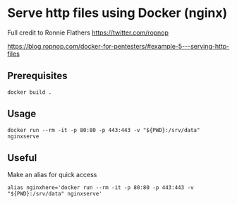 # Serve http files using Docker (nginx)

Full credit to Ronnie Flathers https://twitter.com/ropnop 

https://blog.ropnop.com/docker-for-pentesters/#example-5---serving-http-files

## Prerequisites
```
docker build .
```

## Usage
```
docker run --rm -it -p 80:80 -p 443:443 -v "${PWD}:/srv/data" nginxserve
```

## Useful

Make an alias for quick access
```
alias nginxhere='docker run --rm -it -p 80:80 -p 443:443 -v "${PWD}:/srv/data" nginxserve'
```
